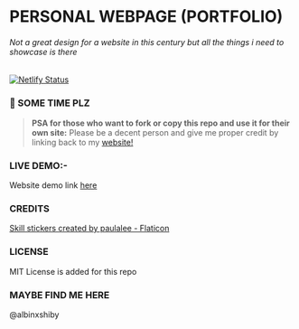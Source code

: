  # PERSONAL WEBPAGE (PORTFOLIO)
 ###### Not a great design for a website in this century but all the things i need to showcase is there

[![Netlify Status](https://api.netlify.com/api/v1/badges/87ed07c6-2af0-45f7-bc73-0ca078246ac0/deploy-status)](https://app.netlify.com/sites/albinsoff/deploys)
 ### 📢 SOME TIME PLZ
 > **PSA for those who want to fork or copy this repo and use it for their own site:**
 > Please be a decent person and give me proper credit by linking back to my [website!](https://albinxshiby.github.io)

 ### LIVE DEMO:-
 Website demo link [here](https://albinxshiby.github.io)

 ### CREDITS
 <a href="https://www.flaticon.com/free-stickers/skill" title="skill stickers">Skill stickers created by paulalee - Flaticon</a>
 ### LICENSE
 MIT License is added for this repo
 
 ### MAYBE FIND ME HERE
 @albinxshiby
